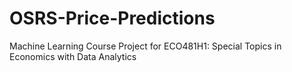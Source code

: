 # OSRS-Price-Predictions
Machine Learning Course Project for ECO481H1: Special Topics in Economics with Data Analytics
